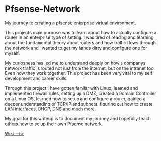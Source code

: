 # Pfsense-Network
My journey to creating a pfsense enterprise virtual environment.

This projects main purpose was to learn about how to actually configure a router in an enterprise type of setting. I was tired of reading and learning about the fundamental theory about routers and how traffic flows through the network and I wanted to get my hands dirty and configure one for myself. 

My curiosness has led me to understand deeply on how a companys network traffic is routed not just from the internet, but on the intranet too. Even how they work together. This project has been very vital to my self development and career skills. 

Through this project I have gotten familar with Linux, learned and implemented firewall rules, setting up a DMZ, created a Domain Controller on a Linux OS, learned how to setup and configure a router, gained a deeper understanding of TCP/IP and subnets, figuring out how to create LAN interfaces, DHCP, DNS and much more.

My goal for this writeup is to document my journey and hopefully teach others how to setup their own Pfsense network.

[Wiki -->>](https://github.com/Princeton45/Pfsense-Network/wiki/1.-Getting-Started) 
